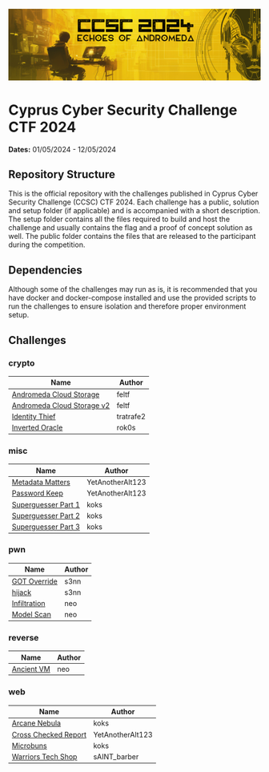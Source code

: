 ![CCSC CTF 2024](_assets/ccsc_2024_banner.png)
# Cyprus Cyber Security Challenge CTF 2024

**Dates:** 01/05/2024 - 12/05/2024

## Repository Structure

This is the official repository with the challenges published in Cyprus Cyber Security Challenge (CCSC) CTF 2024. Each challenge has a public, solution and setup folder (if applicable) and is accompanied with a short description. The setup folder contains all the files required to build and host the challenge and usually contains the flag and a proof of concept solution as well. The public folder contains the files that are released to the participant during the competition.

## Dependencies

Although some of the challenges may run as is, it is recommended that you have docker and docker-compose installed and use the provided scripts to run the challenges to ensure isolation and therefore proper environment setup.

## Challenges


### crypto

| Name | Author |
| ---- | ------ |
| [Andromeda Cloud Storage](./crypto/andromeda-cloud-storage) | feltf |
| [Andromeda Cloud Storage v2](./crypto/andromeda-cloud-storage-v2) | feltf |
| [Identity Thief](./crypto/identity-thief) | tratrafe2 |
| [Inverted Oracle](./crypto/inverted-oracle) | rok0s |



### misc

| Name | Author |
| ---- | ------ |
| [Metadata Matters](./misc/metadata-matters) | YetAnotherAlt123 |
| [Password Keep](./misc/password-keep) | YetAnotherAlt123 |
| [Superguesser Part 1](./misc/superguesser) | koks |
| [Superguesser Part 2](./misc/superguesser_2) | koks |
| [Superguesser Part 3](./misc/superguesser_3) | koks |



### pwn

| Name | Author |
| ---- | ------ |
| [GOT Override](./pwn/GOT-Override) | s3nn |
| [hijack](./pwn/hijack) | s3nn |
| [Infiltration](./pwn/infiltration) | neo |
| [Model Scan](./pwn/model-scan) | neo |



### reverse

| Name | Author |
| ---- | ------ |
| [Ancient VM](./reverse/ancient-vm) | neo |



### web

| Name | Author |
| ---- | ------ |
| [Arcane Nebula](./web/arcane-nebula) | koks |
| [Cross Checked Report](./web/cross-checked-report) | YetAnotherAlt123 |
| [Microbuns](./web/microbuns) | koks |
| [Warriors Tech Shop](./web/warriors_tech_shop) | sAINT_barber |


